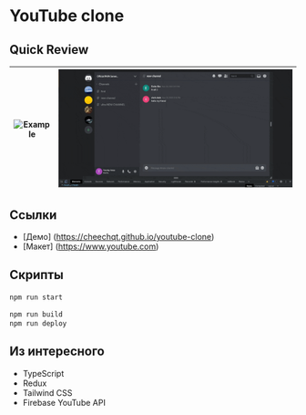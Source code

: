 # YouTube clone

## Quick Review

| ![Example](https://github.com/cheechqt/discord-redux-tailwind/blob/main/example1.gif "Desktop example") | ![Example](https://github.com/cheechqt/discord-redux-tailwind/blob/main/example2.gif "Mobile Example") |
| ------------------------------------------------------------------------------------------------------- | ------------------------------------------------------------------------------------------------------ |

## Ссылки

- [Демо] (https://cheechqt.github.io/youtube-clone)
- [Макет] (https://www.youtube.com)

## Скрипты

```
npm run start
```

```
npm run build
npm run deploy
```

## Из интересного

- TypeScript
- Redux
- Tailwind CSS
- Firebase YouTube API
